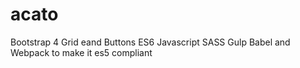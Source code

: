 # acato
Bootstrap 4 Grid eand Buttons
ES6 Javascript
SASS
Gulp
Babel and Webpack to make it es5 compliant

